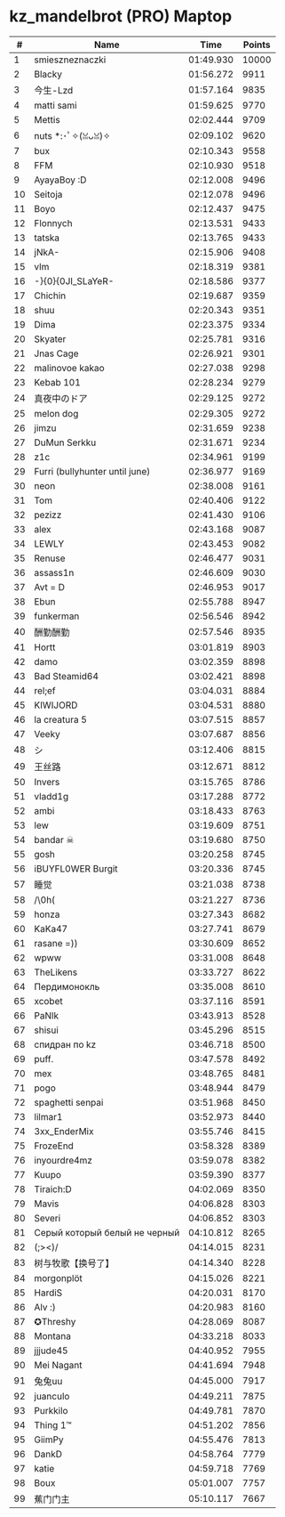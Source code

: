 # kz_mandelbrot (PRO) Maptop

|  # | Name | Time | Points |
|-------------- | -------------- | -------------- | -------------- | 
| 1 | smieszneznaczki | 01:49.930 | 10000 | 
| 2 | Blacky | 01:56.272 | 9911 | 
| 3 | 今生-Lzd | 01:57.164 | 9835 | 
| 4 | matti sami | 01:59.625 | 9770 | 
| 5 | Mettis | 02:02.444 | 9709 | 
| 6 | nuts *:･ﾟ✧(ꈍᴗꈍ)✧ | 02:09.102 | 9620 | 
| 7 | bux | 02:10.343 | 9558 | 
| 8 | FFM | 02:10.930 | 9518 | 
| 9 | AyayaBoy :D | 02:12.008 | 9496 | 
| 10 | Seitoja | 02:12.078 | 9496 | 
| 11 | Boyo | 02:12.437 | 9475 | 
| 12 | Flonnych | 02:13.531 | 9433 | 
| 13 | tatska | 02:13.765 | 9433 | 
| 14 | jNkA- | 02:15.906 | 9408 | 
| 15 | vlm | 02:18.319 | 9381 | 
| 16 | -}{0}{0JI_SLaYeR- | 02:18.586 | 9377 | 
| 17 | Chichin | 02:19.687 | 9359 | 
| 18 | shuu | 02:20.343 | 9351 | 
| 19 | Dima | 02:23.375 | 9334 | 
| 20 | Skyater | 02:25.781 | 9316 | 
| 21 | Jnas Cage | 02:26.921 | 9301 | 
| 22 | malinovoe kakao | 02:27.038 | 9298 | 
| 23 | Kebab 101 | 02:28.234 | 9279 | 
| 24 | 真夜中のドア | 02:29.125 | 9272 | 
| 25 | melon dog | 02:29.305 | 9272 | 
| 26 | jimzu | 02:31.659 | 9238 | 
| 27 | DuMun Serkku | 02:31.671 | 9234 | 
| 28 | z1c | 02:34.961 | 9199 | 
| 29 | Furri (bullyhunter until june) | 02:36.977 | 9169 | 
| 30 | neon | 02:38.008 | 9161 | 
| 31 | Tom | 02:40.406 | 9122 | 
| 32 | pezizz | 02:41.430 | 9106 | 
| 33 | alex | 02:43.168 | 9087 | 
| 34 | LEWLY | 02:43.453 | 9082 | 
| 35 | Renuse | 02:46.477 | 9031 | 
| 36 | assass1n | 02:46.609 | 9030 | 
| 37 | Avt = D | 02:46.953 | 9017 | 
| 38 | Ebun | 02:55.788 | 8947 | 
| 39 | funkerman | 02:56.546 | 8942 | 
| 40 | 酬勤酬勤 | 02:57.546 | 8935 | 
| 41 | Hortt | 03:01.819 | 8903 | 
| 42 | damo | 03:02.359 | 8898 | 
| 43 | Bad Steamid64 | 03:02.421 | 8898 | 
| 44 | rel;ef | 03:04.031 | 8884 | 
| 45 | KIWIJORD | 03:04.531 | 8880 | 
| 46 | la creatura 5 | 03:07.515 | 8857 | 
| 47 | Veeky | 03:07.687 | 8856 | 
| 48 | シ | 03:12.406 | 8815 | 
| 49 | 王丝路 | 03:12.671 | 8812 | 
| 50 | Invers | 03:15.765 | 8786 | 
| 51 | vladd1g | 03:17.288 | 8772 | 
| 52 | ambi | 03:18.433 | 8763 | 
| 53 | lew | 03:19.609 | 8751 | 
| 54 | bandar ☠ | 03:19.680 | 8750 | 
| 55 | gosh | 03:20.258 | 8745 | 
| 56 | iBUYFL0WER Burgit | 03:20.336 | 8745 | 
| 57 | 睡觉 | 03:21.038 | 8738 | 
| 58 | /\0h( | 03:21.227 | 8736 | 
| 59 | honza | 03:27.343 | 8682 | 
| 60 | KaKa47 | 03:27.741 | 8679 | 
| 61 | rasane =)) | 03:30.609 | 8652 | 
| 62 | wpww | 03:31.008 | 8648 | 
| 63 | TheLikens | 03:33.727 | 8622 | 
| 64 | Пердимонокль | 03:35.008 | 8610 | 
| 65 | xcobet | 03:37.116 | 8591 | 
| 66 | PaNlk | 03:43.913 | 8528 | 
| 67 | shisui | 03:45.296 | 8515 | 
| 68 | спидран по kz | 03:46.718 | 8500 | 
| 69 | puff. | 03:47.578 | 8492 | 
| 70 | mex | 03:48.765 | 8481 | 
| 71 | pogo | 03:48.944 | 8479 | 
| 72 | spaghetti senpai | 03:51.968 | 8450 | 
| 73 | lilmar1 | 03:52.973 | 8440 | 
| 74 | 3xx_EnderMix | 03:55.746 | 8415 | 
| 75 | FrozeEnd | 03:58.328 | 8389 | 
| 76 | inyourdre4mz | 03:59.078 | 8382 | 
| 77 | Kuupo | 03:59.390 | 8377 | 
| 78 | Tiraich:D | 04:02.069 | 8350 | 
| 79 | Mavis | 04:06.828 | 8303 | 
| 80 | Severi | 04:06.852 | 8303 | 
| 81 | Серый который белый не черный | 04:10.812 | 8265 | 
| 82 | (;><)/ | 04:14.015 | 8231 | 
| 83 | 树与牧歌【换号了】 | 04:14.340 | 8228 | 
| 84 | morgonplöt | 04:15.026 | 8221 | 
| 85 | HardiS | 04:20.031 | 8170 | 
| 86 | Alv :) | 04:20.983 | 8160 | 
| 87 | ✪Threshy | 04:28.069 | 8087 | 
| 88 | Montana | 04:33.218 | 8033 | 
| 89 | jjjude45 | 04:40.952 | 7955 | 
| 90 | Mei Nagant | 04:41.694 | 7948 | 
| 91 | 兔兔uu | 04:45.000 | 7917 | 
| 92 | juanculo | 04:49.211 | 7875 | 
| 93 | Purkkilo | 04:49.781 | 7870 | 
| 94 | Thing 1™ | 04:51.202 | 7856 | 
| 95 | GiimPy | 04:55.476 | 7813 | 
| 96 | DankD | 04:58.764 | 7779 | 
| 97 | katie | 04:59.718 | 7769 | 
| 98 | Boux | 05:01.007 | 7757 | 
| 99 | 蕉门门主 | 05:10.117 | 7667 | 

